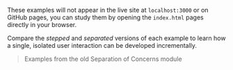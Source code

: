 These examples will not appear in the live site at `localhost:3000` or on GitHub pages, you can study them by opening the `index.html` pages directly in your browser.

Compare the _stepped_ and _separated_ versions of each example to learn how a single, isolated user interaction can be developed incrementally.

> Examples from the old Separation of Concerns module
